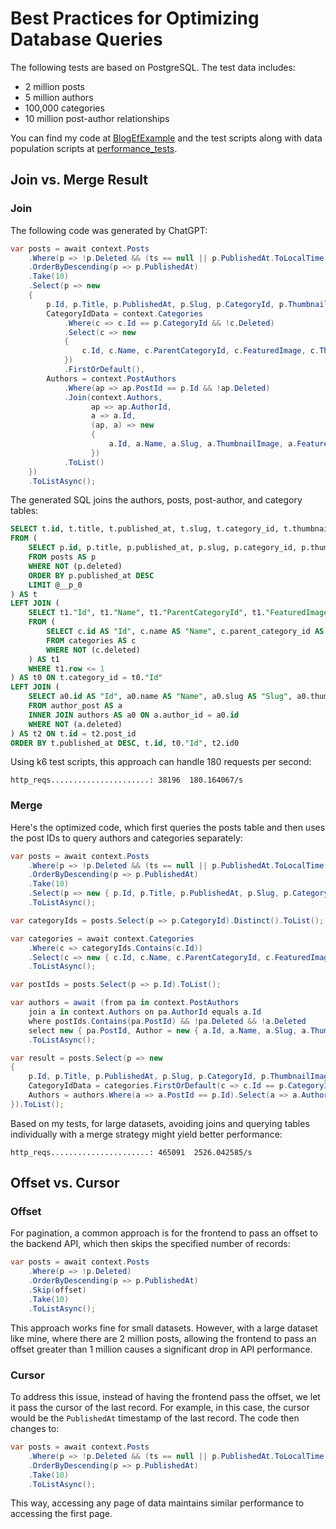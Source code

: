 # Best Practices for Optimizing Database Queries

The following tests are based on PostgreSQL. The test data includes:
- 2 million posts
- 5 million authors
- 100,000 categories
- 10 million post-author relationships

You can find my code at [BlogEfExample]([../examples/BlogEfExample](https://github.com/fluent-cms/fluent-cms/tree/main/examples/BlogEfExample)) and the test scripts along with data population scripts at [performance_tests](https://github.com/fluent-cms/fluent-cms/tree/main/performance_tests).

## Join vs. Merge Result

### Join

The following code was generated by ChatGPT:

```csharp
var posts = await context.Posts
    .Where(p => !p.Deleted && (ts == null || p.PublishedAt.ToLocalTime() < ts))
    .OrderByDescending(p => p.PublishedAt)
    .Take(10)
    .Select(p => new
    {
        p.Id, p.Title, p.PublishedAt, p.Slug, p.CategoryId, p.ThumbnailImage,
        CategoryIdData = context.Categories
            .Where(c => c.Id == p.CategoryId && !c.Deleted)
            .Select(c => new
            {
                c.Id, c.Name, c.ParentCategoryId, c.FeaturedImage, c.ThumbnailImage, c.CreatedAt, c.UpdatedAt, c.Slug
            })
            .FirstOrDefault(),
        Authors = context.PostAuthors
            .Where(ap => ap.PostId == p.Id && !ap.Deleted)
            .Join(context.Authors,
                  ap => ap.AuthorId,
                  a => a.Id,
                  (ap, a) => new
                  {
                      a.Id, a.Name, a.Slug, a.ThumbnailImage, a.FeaturedImage, a.CreatedAt, a.UpdatedAt
                  })
            .ToList()
    })
    .ToListAsync();
```

The generated SQL joins the authors, posts, post-author, and category tables:

```sql
SELECT t.id, t.title, t.published_at, t.slug, t.category_id, t.thumbnail_image, t0."Id", t2."Id", t2."Name", t2."Slug", t2."ThumbnailImage", t2."FeaturedImage", t2."CreatedAt", t2."UpdatedAt", t2.id0, t0."Name", t0."ParentCategoryId", t0."FeaturedImage", t0."ThumbnailImage", t0."CreatedAt", t0."UpdatedAt", t0."Slug", t0.c
FROM (
    SELECT p.id, p.title, p.published_at, p.slug, p.category_id, p.thumbnail_image
    FROM posts AS p
    WHERE NOT (p.deleted)
    ORDER BY p.published_at DESC
    LIMIT @__p_0
) AS t
LEFT JOIN (
    SELECT t1."Id", t1."Name", t1."ParentCategoryId", t1."FeaturedImage", t1."ThumbnailImage", t1."CreatedAt", t1."UpdatedAt", t1."Slug", t1.c
    FROM (
        SELECT c.id AS "Id", c.name AS "Name", c.parent_category_id AS "ParentCategoryId", c.featured_image AS "FeaturedImage", c.thumbnail_image AS "ThumbnailImage", c.created_at AS "CreatedAt", c.updated_at AS "UpdatedAt", c.slug AS "Slug", 1 AS c, ROW_NUMBER() OVER(PARTITION BY c.id ORDER BY c.id) AS row
        FROM categories AS c
        WHERE NOT (c.deleted)
    ) AS t1
    WHERE t1.row <= 1
) AS t0 ON t.category_id = t0."Id"
LEFT JOIN (
    SELECT a0.id AS "Id", a0.name AS "Name", a0.slug AS "Slug", a0.thumbnail_image AS "ThumbnailImage", a0.featured_image AS "FeaturedImage", a0.created_at AS "CreatedAt", a0.updated_at AS "UpdatedAt", a.id AS id0, a.post_id
    FROM author_post AS a
    INNER JOIN authors AS a0 ON a.author_id = a0.id
    WHERE NOT (a.deleted)
) AS t2 ON t.id = t2.post_id
ORDER BY t.published_at DESC, t.id, t0."Id", t2.id0
```

Using k6 test scripts, this approach can handle 180 requests per second:

```shell
http_reqs......................: 38196  180.164067/s
```

### Merge

Here's the optimized code, which first queries the posts table and then uses the post IDs to query authors and categories separately:

```csharp
var posts = await context.Posts
    .Where(p => !p.Deleted && (ts == null || p.PublishedAt.ToLocalTime() < ts))
    .OrderByDescending(p => p.PublishedAt)
    .Take(10)
    .Select(p => new { p.Id, p.Title, p.PublishedAt, p.Slug, p.CategoryId, p.ThumbnailImage })
    .ToListAsync();

var categoryIds = posts.Select(p => p.CategoryId).Distinct().ToList();

var categories = await context.Categories
    .Where(c => categoryIds.Contains(c.Id))
    .Select(c => new { c.Id, c.Name, c.ParentCategoryId, c.FeaturedImage, c.ThumbnailImage, c.CreatedAt, c.UpdatedAt, c.Slug })
    .ToListAsync();

var postIds = posts.Select(p => p.Id).ToList();

var authors = await (from pa in context.PostAuthors
    join a in context.Authors on pa.AuthorId equals a.Id
    where postIds.Contains(pa.PostId) && !pa.Deleted && !a.Deleted
    select new { pa.PostId, Author = new { a.Id, a.Name, a.Slug, a.ThumbnailImage, a.FeaturedImage, a.CreatedAt, a.UpdatedAt } })
    .ToListAsync();

var result = posts.Select(p => new
{
    p.Id, p.Title, p.PublishedAt, p.Slug, p.CategoryId, p.ThumbnailImage,
    CategoryIdData = categories.FirstOrDefault(c => c.Id == p.CategoryId),
    Authors = authors.Where(a => a.PostId == p.Id).Select(a => a.Author).ToList()
}).ToList();
```

Based on my tests, for large datasets, avoiding joins and querying tables individually with a merge strategy might yield better performance:

```shell
http_reqs......................: 465091  2526.042585/s
```

## Offset vs. Cursor

### Offset

For pagination, a common approach is for the frontend to pass an offset to the backend API, which then skips the specified number of records:

```csharp
var posts = await context.Posts
    .Where(p => !p.Deleted)
    .OrderByDescending(p => p.PublishedAt)
    .Skip(offset)
    .Take(10)
    .ToListAsync();
```

This approach works fine for small datasets. However, with a large dataset like mine, where there are 2 million posts, allowing the frontend to pass an offset greater than 1 million causes a significant drop in API performance.

### Cursor

To address this issue, instead of having the frontend pass the offset, we let it pass the cursor of the last record. For example, in this case, the cursor would be the `PublishedAt` timestamp of the last record. The code then changes to:

```csharp
var posts = await context.Posts
    .Where(p => !p.Deleted && (ts == null || p.PublishedAt.ToLocalTime() < ts))
    .OrderByDescending(p => p.PublishedAt)
    .Take(10)
    .ToListAsync();
```

This way, accessing any page of data maintains similar performance to accessing the first page.
